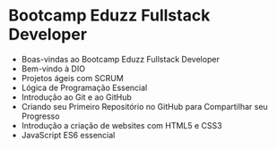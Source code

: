 # Bootcamp Eduzz Fullstack Developer

- Boas-vindas ao Bootcamp Eduzz Fullstack Developer
- Bem-vindo à DIO
- Projetos ágeis com SCRUM
- Lógica de Programação Essencial
- Introdução ao Git e ao GitHub
- Criando seu Primeiro Repositório no GitHub para Compartilhar seu Progresso
- Introdução a criação de websites com HTML5 e CSS3
- JavaScript ES6 essencial
